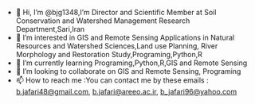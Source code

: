 - 👋 Hi, I’m @bjg1348,I’m Director and Scientific Member at Soil Conservation and Watershed Management Research Department,Sari,Iran
- 👀 I’m interested in GIS and Remote Sensing Applications in Natural Resources and Watershed Sciences,Land use Planning, River Morphology and Restoration Study,Programing,Python,R
- 🌱 I’m currently learning Programing,Python,R,GIS and Remote Sensing 
- 💞️ I’m looking to collaborate on GIS and Remote Sensing, Programing
- 📫 How to reach me :You can contact me by these emails : b.jafari48@gmail.com, b.jafari@areeo.ac.ir, b_jafari96@yahoo.com

<!---
bjg1348/bjg1348 is a ✨ special ✨ repository because its `README.md` (this file) appears on your GitHub profile.
You can click the Preview link to take a look at your changes.
--->
